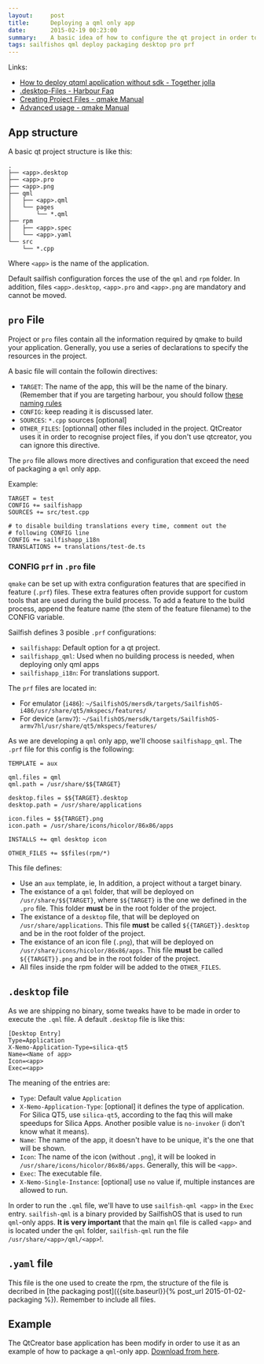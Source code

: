 ```yaml
---
layout:     post
title:      Deploying a qml only app
date:       2015-02-19 00:23:00
summary:    A basic idea of how to configure the qt project in order to deploy a qml-only application.
tags: sailfishos qml deploy packaging desktop pro prf
---
```


Links:

* [How to deploy qtqml application without sdk - Together jolla](https://together.jolla.com/question/59041/how-to-deploy-qtqml-application-without-sdk/#post-id-60298)
* [.desktop-Files - Harbour Faq](https://harbour.jolla.com/faq#4.1.0)
* [Creating Project Files - qmake Manual](http://doc.qt.io/qt-5/qmake-project-files.html)
* [Advanced usage - qmake Manual](http://doc.qt.io/qt-5/qmake-advanced-usage.html)

## App structure

A basic qt project structure is like this:

    .
    ├── <app>.desktop
    ├── <app>.pro
    ├── <app>.png
    ├── qml
    │   ├── <app>.qml
    │   └── pages
    │       └── *.qml
    ├── rpm
    │   ├── <app>.spec
    │   └── <app>.yaml
    └── src
        └── *.cpp


Where `<app>` is the name of the application.

Default sailfish configuration forces the use of the `qml` and `rpm` folder. In addition, files `<app>.desktop`, `<app>.pro` and `<app>.png` are mandatory and cannot be moved.

## `pro` File

Project or `pro` files contain all the information required by qmake to build your application. Generally, you use a series of declarations to specify the resources in the project.

A basic file will contain the followin directives:

* `TARGET`: The name of the app, this will be the name of the binary. (Remember that if you are targeting harbour, you should follow [these naming rules](https://harbour.jolla.com/faq#Naming)
* `CONFIG`: keep reading it is discussed later.
* `SOURCES`: `*.cpp` sources [optional]
* `OTHER_FILES`: [optionnal] other files included in the project. QtCreator uses it in order to recognise project files, if you don't use qtcreator, you can ignore this directive.

The `pro` file allows more directives and configuration that exceed the need of packaging a `qml` only app.

Example:

    TARGET = test
    CONFIG += sailfishapp
    SOURCES += src/test.cpp
    
    # to disable building translations every time, comment out the
    # following CONFIG line
    CONFIG += sailfishapp_i18n
    TRANSLATIONS += translations/test-de.ts

### CONFIG `prf` in `.pro` file

`qmake` can be set up with extra configuration features that are specified in feature (`.prf`) files. These extra features often provide support for custom tools that are used during the build process. To add a feature to the build process, append the feature name (the stem of the feature filename) to the CONFIG variable.

Sailfish defines 3 posible `.prf` configurations:

* `sailfishapp`: Default option for a qt project.
* `sailfishapp_qml`: Used when no building process is needed, when deploying only qml apps
* `sailfishapp_i18n`: For translations support.

The `prf` files are located in:

* For emulator (`i486`): `~/SailfishOS/mersdk/targets/SailfishOS-i486/usr/share/qt5/mkspecs/features/`
* For device (`armv7`): `~/SailfishOS/mersdk/targets/SailfishOS-armv7hl/usr/share/qt5/mkspecs/features/`

As we are developing a `qml` only app, we'll choose `sailfishapp_qml`.
The `.prf` file for this config is the following:

    TEMPLATE = aux
    
    qml.files = qml
    qml.path = /usr/share/$${TARGET}
    
    desktop.files = $${TARGET}.desktop
    desktop.path = /usr/share/applications
    
    icon.files = $${TARGET}.png
    icon.path = /usr/share/icons/hicolor/86x86/apps
    
    INSTALLS += qml desktop icon
    
    OTHER_FILES += $$files(rpm/*)

This file defines:

* Use an `aux` template, ie, In addition, a project without a target binary.
* The existance of a `qml` folder, that will be deployed on `/usr/share/$${TARGET}`, where `$${TARGET}` is the one we defined in the `.pro` file. This folder **must** be in the root folder of the project.
* The existance of a `desktop` file, that will be deployed on `/usr/share/applications`. This file **must** be called `${{TARGET}}.desktop` and be in the root folder of the project.
* The existance of an icon file (`.png`), that will be deployed on `/usr/share/icons/hicolor/86x86/apps`. This file **must** be called `${{TARGET}}.png` and be in the root folder of the project.
* All files inside the rpm folder will be added to the `OTHER_FILES`.

## `.desktop` file

As we are shipping no binary, some tweaks have to be made in order to execute the `.qml` file. A default `.desktop` file is like this:

    [Desktop Entry]
    Type=Application
    X-Nemo-Application-Type=silica-qt5
    Name=<Name of app>
    Icon=<app>
    Exec=<app>

The meaning of the entries are:
* `Type`: Default value `Application`
* `X-Nemo-Application-Type`: [optional] it defines the type of application. For Silica QT5, use `silica-qt5`, according to the faq this will make speedups for Silica Apps. Another posible value is `no-invoker` (i don't know what it means).
* `Name`: The name of the app, it doesn't have to be unique, it's the one that will be shown.
* `Icon`: The name of the icon (without `.png`), it will be looked in `/usr/share/icons/hicolor/86x86/apps`. Generally, this will be `<app>`.
* `Exec`: The executable file.
* `X-Nemo-Single-Instance`: [optional] use `no` value if, multiple instances are allowed to run.

In order to run the `.qml` file, we'll have to use `sailfish-qml <app>` in the `Exec` entry. `sailfish-qml` is a binary provided by SailfishOS that is used to run `qml`-only apps. **It is very important** that the main `qml` file is called `<app>` and is located under the `qml` folder, `sailfish-qml` run the file `/usr/share/<app>/qml/<app>`!.

## `.yaml` file

This file is the one used to create the rpm, the structure of the file is decribed in [the packaging post]({{site.baseurl}}{% post_url 2015-01-02-packaging %}). Remember to include all files.

## Example

The QtCreator base application has been modify in order to use it as an example of how to package a `qml`-only app. [Download from here]({{site.baseurl}}/example/example-qml-only.zip).





